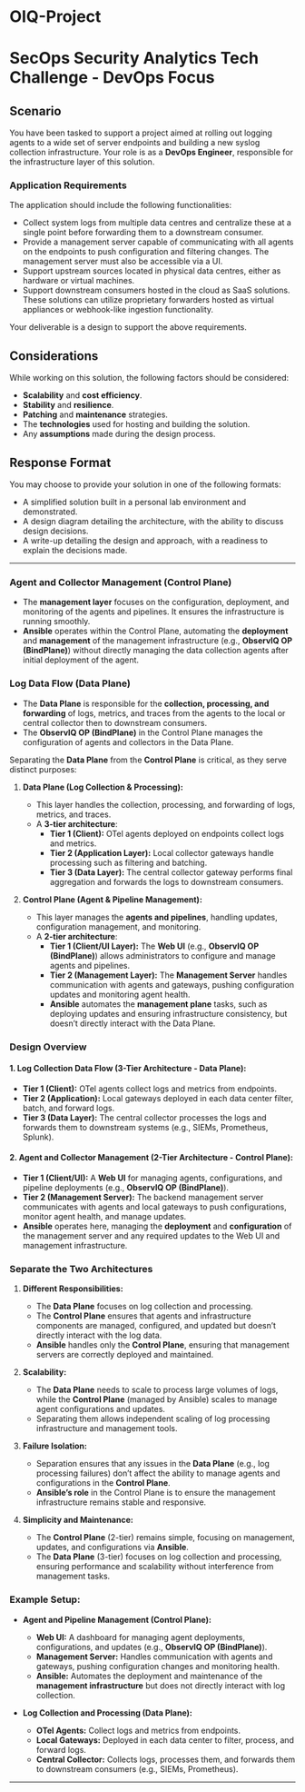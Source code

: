 # OIQ-Project

# SecOps Security Analytics Tech Challenge - DevOps Focus

## Scenario

You have been tasked to support a project aimed at rolling out logging agents to a wide set of server endpoints and building a new syslog collection infrastructure. Your role is as a **DevOps Engineer**, responsible for the infrastructure layer of this solution.

### Application Requirements

The application should include the following functionalities:

- Collect system logs from multiple data centres and centralize these at a single point before forwarding them to a downstream consumer.
- Provide a management server capable of communicating with all agents on the endpoints to push configuration and filtering changes. The management server must also be accessible via a UI.
- Support upstream sources located in physical data centres, either as hardware or virtual machines.
- Support downstream consumers hosted in the cloud as SaaS solutions. These solutions can utilize proprietary forwarders hosted as virtual appliances or webhook-like ingestion functionality.

Your deliverable is a design to support the above requirements.

## Considerations

While working on this solution, the following factors should be considered:

- **Scalability** and **cost efficiency**.
- **Stability** and **resilience**.
- **Patching** and **maintenance** strategies.
- The **technologies** used for hosting and building the solution.
- Any **assumptions** made during the design process.

## Response Format

You may choose to provide your solution in one of the following formats:

- A simplified solution built in a personal lab environment and demonstrated.
- A design diagram detailing the architecture, with the ability to discuss design decisions.
- A write-up detailing the design and approach, with a readiness to explain the decisions made.

---

### **Agent and Collector Management (Control Plane)**
- The **management layer** focuses on the configuration, deployment, and monitoring of the agents and pipelines. It ensures the infrastructure is running smoothly.
- **Ansible** operates within the Control Plane, automating the **deployment** and **management** of the management infrastructure (e.g., **ObservIQ OP (BindPlane)**) without directly managing the data collection agents after initial deployment of the agent.
  
### **Log Data Flow (Data Plane)**
- The **Data Plane** is responsible for the **collection, processing, and forwarding** of logs, metrics, and traces from the agents to the local or central collector then to downstream consumers.
- The **ObservIQ OP (BindPlane)** in the Control Plane manages the configuration of agents and collectors in the Data Plane.

Separating the **Data Plane** from the **Control Plane** is critical, as they serve distinct purposes:

1. **Data Plane (Log Collection & Processing):**
   - This layer handles the collection, processing, and forwarding of logs, metrics, and traces.
   - A **3-tier architecture**:
     - **Tier 1 (Client):** OTel agents deployed on endpoints collect logs and metrics.
     - **Tier 2 (Application Layer):** Local collector gateways handle processing such as filtering and batching.
     - **Tier 3 (Data Layer):** The central collector gateway performs final aggregation and forwards the logs to downstream consumers.

2. **Control Plane (Agent & Pipeline Management):**
   - This layer manages the **agents and pipelines**, handling updates, configuration management, and monitoring.
   - A **2-tier architecture**:
     - **Tier 1 (Client/UI Layer):** The **Web UI** (e.g., **ObservIQ OP (BindPlane)**) allows administrators to configure and manage agents and pipelines.
     - **Tier 2 (Management Layer):** The **Management Server** handles communication with agents and gateways, pushing configuration updates and monitoring agent health.
     - **Ansible** automates the **management plane** tasks, such as deploying updates and ensuring infrastructure consistency, but doesn’t directly interact with the Data Plane.

### **Design Overview**

#### **1. Log Collection Data Flow (3-Tier Architecture - Data Plane):**
- **Tier 1 (Client):** OTel agents collect logs and metrics from endpoints.
- **Tier 2 (Application):** Local gateways deployed in each data center filter, batch, and forward logs.
- **Tier 3 (Data Layer):** The central collector processes the logs and forwards them to downstream systems (e.g., SIEMs, Prometheus, Splunk).

#### **2. Agent and Collector Management (2-Tier Architecture - Control Plane):**
- **Tier 1 (Client/UI):** A **Web UI** for managing agents, configurations, and pipeline deployments (e.g., **ObservIQ OP (BindPlane)**).
- **Tier 2 (Management Server):** The backend management server communicates with agents and local gateways to push configurations, monitor agent health, and manage updates.
- **Ansible** operates here, managing the **deployment** and **configuration** of the management server and any required updates to the Web UI and management infrastructure.

### **Separate the Two Architectures**

1. **Different Responsibilities:**
   - The **Data Plane** focuses on log collection and processing.
   - The **Control Plane** ensures that agents and infrastructure components are managed, configured, and updated but doesn’t directly interact with the log data.
   - **Ansible** handles only the **Control Plane**, ensuring that management servers are correctly deployed and maintained.

2. **Scalability:**
   - The **Data Plane** needs to scale to process large volumes of logs, while the **Control Plane** (managed by Ansible) scales to manage agent configurations and updates.
   - Separating them allows independent scaling of log processing infrastructure and management tools.

3. **Failure Isolation:**
   - Separation ensures that any issues in the **Data Plane** (e.g., log processing failures) don’t affect the ability to manage agents and configurations in the **Control Plane**.
   - **Ansible’s role** in the Control Plane is to ensure the management infrastructure remains stable and responsive.

4. **Simplicity and Maintenance:**
   - The **Control Plane** (2-tier) remains simple, focusing on management, updates, and configurations via **Ansible**.
   - The **Data Plane** (3-tier) focuses on log collection and processing, ensuring performance and scalability without interference from management tasks.

### **Example Setup:**

- **Agent and Pipeline Management (Control Plane):**
  - **Web UI:** A dashboard for managing agent deployments, configurations, and updates (e.g., **ObservIQ OP (BindPlane)**).
  - **Management Server:** Handles communication with agents and gateways, pushing configuration changes and monitoring health.
  - **Ansible:** Automates the deployment and maintenance of the **management infrastructure** but does not directly interact with log collection.

- **Log Collection and Processing (Data Plane):**
  - **OTel Agents:** Collect logs and metrics from endpoints.
  - **Local Gateways:** Deployed in each data center to filter, process, and forward logs.
  - **Central Collector:** Collects logs, processes them, and forwards them to downstream consumers (e.g., SIEMs, Prometheus).

---

























